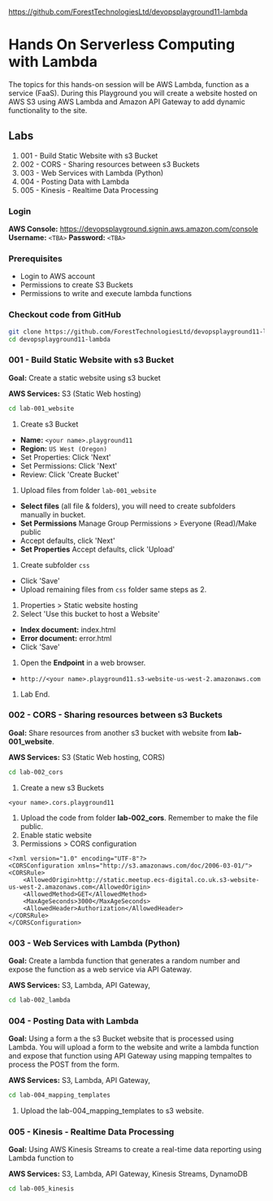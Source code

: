 https://github.com/ForestTechnologiesLtd/devopsplayground11-lambda

# Hands On Serverless Computing with Lambda

The topics for this hands-on session will be AWS Lambda, function as a service (FaaS). During this Playground you will create a website hosted on AWS S3 using AWS Lambda and Amazon API Gateway to add dynamic functionality to the site.

## Labs

1. 001 - Build Static Website with s3 Bucket
1. 002 - CORS - Sharing resources between s3 Buckets
1. 003 - Web Services with Lambda (Python)
1. 004 - Posting Data with Lambda
1. 005 - Kinesis - Realtime Data Processing

### Login

__AWS Console:__ https://devopsplayground.signin.aws.amazon.com/console
__Username:__ `<TBA>`
__Password:__ `<TBA>`

### Prerequisites
- Login to AWS account
- Permissions to create S3 Buckets
- Permissions to write and execute lambda functions

### Checkout code from GitHub

```bash
git clone https://github.com/ForestTechnologiesLtd/devopsplayground11-lambda.git
cd devopsplayground11-lambda
```

### 001 - Build Static Website with s3 Bucket

__Goal:__ Create a static website using s3 bucket

__AWS Services:__ S3 (Static Web hosting)

```bash
cd lab-001_website
```

1. Create s3 Bucket
 - __Name:__ `<your name>.playground11`
 - __Region:__ `US West (Oregon)`
 - Set Properties: Click 'Next'
 - Set Permissions: Click 'Next'
 - Review: Click 'Create Bucket'

1. Upload files from folder `lab-001_website`
  - __Select files__ (all file & folders), you will need to create subfolders manually in bucket.
  - __Set Permissions__ Manage Group Permissions > Everyone (Read)/Make public
  - Accept defaults, click 'Next'
  - __Set Properties__ Accept defaults, click 'Upload'
1. Create subfolder `css`
  - Click 'Save'
  - Upload remaining files from `css` folder same steps as 2.
1. Properties > Static website hosting
1. Select 'Use this bucket to host a Website'
 - __Index document:__ index.html
 - __Error document:__ error.html
 - Click 'Save'
1. Open the __Endpoint__ in a web browser.
 - `http://<your name>.playground11.s3-website-us-west-2.amazonaws.com`
1. Lab End.



### 002 - CORS - Sharing resources between s3 Buckets

__Goal:__ Share resources from another s3 bucket with website from __lab-001_website__.

__AWS Services:__ S3 (Static Web hosting, CORS)

```bash
cd lab-002_cors
```

1. Create a new s3 Buckets
```
<your name>.cors.playground11
```
1. Upload the code from folder __lab-002_cors__. Remember to make the file public.
1. Enable static website
1. Permissions > CORS configuration
```
<?xml version="1.0" encoding="UTF-8"?>
<CORSConfiguration xmlns="http://s3.amazonaws.com/doc/2006-03-01/">
<CORSRule>
    <AllowedOrigin>http://static.meetup.ecs-digital.co.uk.s3-website-us-west-2.amazonaws.com</AllowedOrigin>
    <AllowedMethod>GET</AllowedMethod>
    <MaxAgeSeconds>3000</MaxAgeSeconds>
    <AllowedHeader>Authorization</AllowedHeader>
</CORSRule>
</CORSConfiguration>
```


### 003 - Web Services with Lambda (Python)

__Goal:__ Create a lambda function that generates a random number and expose the function as a web service via API Gateway.

__AWS Services:__ S3, Lambda, API Gateway,

```bash
cd lab-002_lambda

```

### 004 - Posting Data with Lambda

__Goal:__ Using a form a the s3 Bucket website that is processed using Lambda. You will upload a form to the website and write a lambda function and expose that function using API Gateway using mapping tempaltes to process the POST from the form.

__AWS Services:__ S3, Lambda, API Gateway,

```bash
cd lab-004_mapping_templates
```

1. Upload the lab-004_mapping_templates to s3 website.

### 005 - Kinesis - Realtime Data Processing

__Goal:__ Using AWS Kinesis Streams to create a real-time data reporting using Lambda function to

__AWS Services:__ S3, Lambda, API Gateway, Kinesis Streams, DynamoDB

```bash
cd lab-005_kinesis

```
